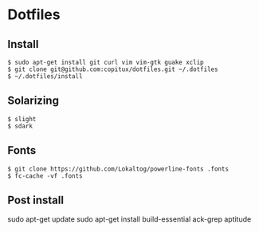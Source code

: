 # Dotfiles

## Install

    $ sudo apt-get install git curl vim vim-gtk guake xclip
    $ git clone git@github.com:copitux/dotfiles.git ~/.dotfiles
    $ ~/.dotfiles/install

## Solarizing

    $ slight
    $ sdark

## Fonts

    $ git clone https://github.com/Lokaltog/powerline-fonts .fonts
    $ fc-cache -vf .fonts

## Post install
sudo apt-get update
sudo apt-get install build-essential ack-grep aptitude
